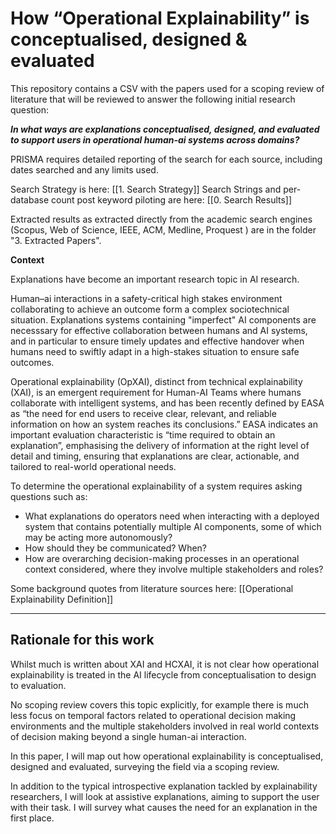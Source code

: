 # How “Operational Explainability” is conceptualised, designed & evaluated

This repository contains a CSV with the papers used for a scoping review of literature that will be reviewed to answer the following initial research question:

_**In what ways are explanations conceptualised, designed, and evaluated to support users in operational human-ai systems across domains?**_

PRISMA requires detailed reporting of the search for each source, including dates searched and any limits used. 

Search Strategy is here: [[1. Search Strategy]]
Search Strings and per-database count post keyword piloting are here: [[0. Search Results]]

Extracted results as extracted directly from the academic search engines (Scopus, Web of Science, IEEE, ACM, Medline, Proquest ) are in the folder "3. Extracted Papers".  


**Context**

Explanations have become an important research topic in AI research. 

Human–ai interactions in a safety-critical high stakes environment collaborating to achieve an outcome form a complex sociotechnical situation. Explanations systems containing "imperfect" AI components are necesssary for effective collaboration between humans and AI systems, and in particular to ensure timely updates and effective handover when humans need to swiftly adapt in a high-stakes situation to ensure safe outcomes.

Operational explainability (OpXAI), distinct from technical explainability (XAI), is an emergent requirement for Human-AI Teams where humans collaborate with intelligent systems, and has been recently defined by EASA as “the need for end users to receive clear, relevant, and reliable information on how an system reaches its conclusions.” EASA indicates an important evaluation characteristic is “time required to obtain an explanation”, emphasising the delivery of information at the right level of detail and timing, ensuring that explanations are clear, actionable, and tailored to real-world operational needs. 

To determine the operational explainability of a system requires asking questions such as: 
- What explanations do operators need when interacting with a deployed system that contains potentially multiple AI components, some of which may be acting more autonomously?
- How should they be communicated? When?
- How are overarching decision-making processes in an operational context considered, where they involve multiple stakeholders and roles?

Some background quotes from literature sources here: [[Operational Explainability Definition]]

---
## Rationale for this work

Whilst much is written about XAI and HCXAI, it is not clear how operational explainability is treated in the AI lifecycle from conceptualisation to design to evaluation.

No scoping review covers this topic explicitly, for example there is much less focus on temporal factors related to operational decision making environments and the multiple stakeholders involved in real world contexts of decision making beyond a single human-ai interaction. 

In this paper, I will map out how operational explainability is conceptualised, designed and evaluated, surveying the field via a scoping review. 

In addition to the typical introspective explanation tackled by explainability researchers, I will look at assistive explanations, aiming to support the user with their task. I will survey what causes the need for an explanation in the first place. 


